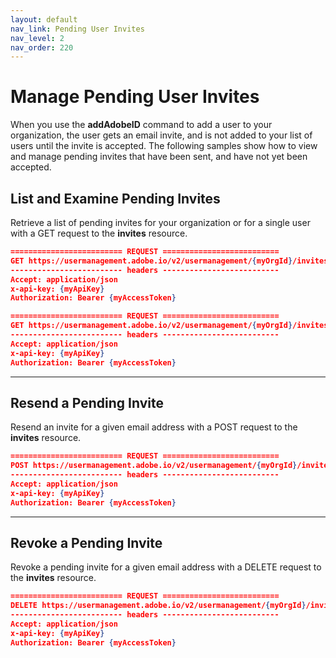 ```yaml
---
layout: default
nav_link: Pending User Invites
nav_level: 2
nav_order: 220
---
```


# Manage Pending User Invites

When you use the **addAdobeID** command to add a user to your organization, the user gets an email invite, and is not added to your list of users until the invite is accepted. The following samples show how to  view and manage pending invites that have been sent, and have not yet been accepted.

## List and Examine Pending Invites

Retrieve a list of pending invites for your organization or for a single user with a GET request to the **invites** resource.

```json
========================= REQUEST ==========================
GET https://usermanagement.adobe.io/v2/usermanagement/{myOrgId}/invites
------------------------- headers --------------------------
Accept: application/json
x-api-key: {myApiKey}
Authorization: Bearer {myAccessToken}

========================= REQUEST ==========================
GET https://usermanagement.adobe.io/v2/usermanagement/{myOrgId}/invites/{email}
------------------------- headers --------------------------
Accept: application/json
x-api-key: {myApiKey}
Authorization: Bearer {myAccessToken}
```

***

## Resend a Pending Invite

Resend an invite for a given email address with a POST request to the **invites** resource.

```json
========================= REQUEST ==========================
POST https://usermanagement.adobe.io/v2/usermanagement/{myOrgId}/invites/{email}
------------------------- headers --------------------------
Accept: application/json
x-api-key: {myApiKey}
Authorization: Bearer {myAccessToken}
```

***

## Revoke a Pending Invite

Revoke a pending invite for a given email address with a DELETE request to the **invites** resource.

```json
========================= REQUEST ==========================
DELETE https://usermanagement.adobe.io/v2/usermanagement/{myOrgId}/invites/{email}
------------------------- headers --------------------------
Accept: application/json
x-api-key: {myApiKey}
Authorization: Bearer {myAccessToken}
```
